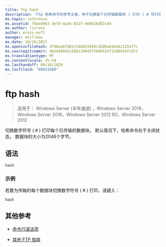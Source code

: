 ```yaml
---
title: ftp hash
description: 'Ftp 哈希命令的参考文章，用于切换每个已传输数据块 ) 打印 ( # 号打印。'
ms.topic: reference
ms.assetid: 76bed9b3-3efd-4a3e-831f-460626d02c44
ms.author: lizross
author: eross-msft
manager: mtillman
ms.date: 10/16/2017
ms.openlocfilehash: 3fd6eabfd82c54b653458c18d6a6abe62125affc
ms.sourcegitcommit: db2d46842c68813d043738d6523f13d8454fc972
ms.translationtype: MT
ms.contentlocale: zh-CN
ms.lasthandoff: 09/10/2020
ms.locfileid: "89621680"
---
```

# <a name="ftp-hash"></a>ftp hash

> 适用于： Windows Server (半年通道) ，Windows Server 2019，Windows Server 2016，Windows Server 2012 R2，Windows Server 2012

切换数字符号 ( # ) 打印每个已传输的数据块。 默认情况下，哈希命令处于关闭状态。 数据块的大小为2048个字节。

## <a name="syntax"></a>语法

```
hash
```

### <a name="examples"></a>示例

若要为传输的每个数据块切换数字符号 ( # ) 打印，请键入：

```
hash
```

## <a name="additional-references"></a>其他参考

- [命令行语法项](command-line-syntax-key.md)

- [其他 FTP 指南](/previous-versions/orphan-topics/ws.10/cc756013(v=ws.10))
